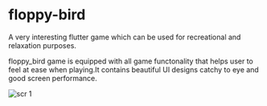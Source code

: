 # floppy-bird
A very interesting flutter game which can be used for recreational and relaxation purposes.  

floppy_bird game is equipped with all game functonality that helps user to feel at ease when playing.It contains beautiful UI designs catchy to eye and good screen performance.


![scr 1](https://user-images.githubusercontent.com/115473304/218353057-486afce4-0fd9-4426-8004-ae999c195e3f.png)
